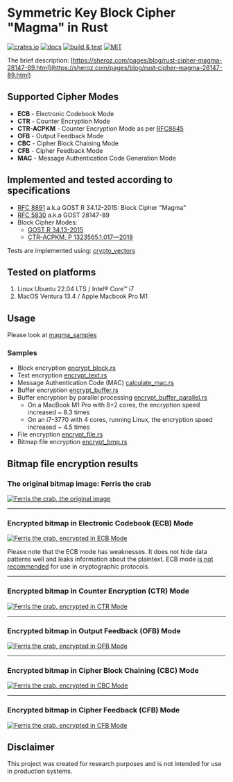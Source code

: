 # Symmetric Key Block Cipher "Magma" in Rust

[![crates.io](https://img.shields.io/crates/v/cipher_magma)](https://crates.io/crates/cipher_magma)
[![docs](https://img.shields.io/docsrs/cipher_magma)](https://docs.rs/cipher_magma)
[![build & test](https://github.com/sheroz/magma/actions/workflows/ci.yml/badge.svg)](https://github.com/sheroz/magma/actions/workflows/ci.yml)
[![MIT](https://img.shields.io/github/license/sheroz/cipher_magma)](https://github.com/sheroz/magma/tree/main/cipher_magma/LICENSE.txt)

The brief description: [https://sheroz.com/pages/blog/rust-cipher-magma-28147-89.html](https://sheroz.com/pages/blog/rust-cipher-magma-28147-89.html)

## Supported Cipher Modes

- **ECB** - Electronic Codebook Mode
- **CTR** - Counter Encryption Mode
- **CTR-ACPKM** - Counter Encryption Mode as per [RFC8645](https://www.rfc-editor.org/rfc/rfc8645.html)
- **OFB** - Output Feedback Mode
- **CBC** - Cipher Block Chaining Mode
- **CFB** - Cipher Feedback Mode
- **MAC** - Message Authentication Code Generation Mode

## Implemented and tested according to specifications

- [RFC 8891](https://datatracker.ietf.org/doc/html/rfc8891.html) a.k.a GOST R 34.12-2015: Block Cipher "Magma"
- [RFC 5830](https://datatracker.ietf.org/doc/html/rfc5830) a.k.a GOST 28147-89
- Block Cipher Modes:
  - [GOST R 34.13-2015](https://www.tc26.ru/standard/gost/GOST_R_3413-2015.pdf)
  - [CTR-ACPKM, Р 1323565.1.017—2018](https://standartgost.ru/g/%D0%A0_1323565.1.017-2018)

Tests are implemented using: [crypto_vectors](https://crates.io/crates/crypto_vectors)

## Tested on platforms

1. Linux Ubuntu 22.04 LTS / Intel® Core™ i7
2. MacOS Ventura 13.4 / Apple Macbook Pro M1

## Usage

Please look at [magma_samples](https://github.com/sheroz/magma/tree/main/magma_samples/src)

### Samples

- Block encryption [encrypt_block.rs](https://github.com/sheroz/magma/blob/main/magma_samples/src/encrypt_block.rs)
- Text encryption [encrypt_text.rs](https://github.com/sheroz/magma/blob/main/magma_samples/src/encrypt_text.rs)
- Message Authentication Code (MAC) [calculate_mac.rs](https://github.com/sheroz/magma/blob/main/magma_samples/src/calculate_mac.rs)
- Buffer encryption [encrypt_buffer.rs](https://github.com/sheroz/magma/blob/main/magma_samples/src/encrypt_buffer.rs)
- Buffer encryption by parallel processing [encrypt_buffer_parallel.rs](https://github.com/sheroz/magma/blob/main/magma_samples/src/encrypt_buffer_parallel.rs)
  - On a MacBook M1 Pro with 8+2 cores, the encryption speed increased ~ 8.3 times
  - On an i7-3770 with 4 cores, running Linux, the encryption speed increased ~ 4.5 times
- File encryption [encrypt_file.rs](https://github.com/sheroz/magma/blob/main/magma_samples/src/encrypt_file.rs)
- Bitmap file encryption [encrypt_bmp.rs](https://github.com/sheroz/magma/blob/main/magma_samples/src/encrypt_bmp.rs)

## Bitmap file encryption results

### The original bitmap image: Ferris the crab

[![Ferris the crab, the original image](https://raw.githubusercontent.com/sheroz/magma/main/magma_samples/tests/ferris.bmp)](https://raw.githubusercontent.com/sheroz/magma/main/magma_samples/tests/ferris.bmp)

---

### Encrypted bitmap in Electronic Codebook (ECB) Mode

[![Ferris the crab, encrypted in ECB Mode](https://raw.githubusercontent.com/sheroz/magma/main/magma_samples/tests/out/encrypted_ecb.ferris.bmp)](https://raw.githubusercontent.com/sheroz/magma/main/magma_samples/tests/out/encrypted_ecb.ferris.bmp)

Please note that the ECB mode has weaknesses. It does not hide data patterns well and leaks information about the plaintext. ECB mode [is not recommended](https://en.wikipedia.org/wiki/Block_cipher_mode_of_operation#ECB-weakness) for use in cryptographic protocols.

---

### Encrypted bitmap in Counter Encryption (CTR) Mode

[![Ferris the crab, encrypted in CTR Mode](https://raw.githubusercontent.com/sheroz/magma/main/magma_samples/tests/out/encrypted_ctr.ferris.bmp)](https://raw.githubusercontent.com/sheroz/magma/main/magma_samples/tests/out/encrypted_ctr.ferris.bmp)

---

### Encrypted bitmap in Output Feedback (OFB) Mode

[![Ferris the crab, encrypted in OFB Mode](https://raw.githubusercontent.com/sheroz/magma/main/magma_samples/tests/out/encrypted_ofb.ferris.bmp)](https://raw.githubusercontent.com/sheroz/magma/main/magma_samples/tests/out/encrypted_ofb.ferris.bmp)

---

### Encrypted bitmap in Cipher Block Chaining (CBC) Mode

[![Ferris the crab, encrypted in CBC Mode](https://raw.githubusercontent.com/sheroz/magma/main/magma_samples/tests/out/encrypted_cbc.ferris.bmp)](https://raw.githubusercontent.com/sheroz/magma/main/magma_samples/tests/out/encrypted_cbc.ferris.bmp)

---

### Encrypted bitmap in Cipher Feedback (CFB) Mode

[![Ferris the crab, encrypted in CFB Mode](https://raw.githubusercontent.com/sheroz/magma/main/magma_samples/tests/out/encrypted_cfb.ferris.bmp)](https://raw.githubusercontent.com/sheroz/magma/main/magma_samples/tests/out/encrypted_cfb.ferris.bmp)

## Disclaimer

This project was created for research purposes and is not intended for use in production systems.
